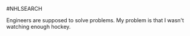 #NHLSEARCH

Engineers are supposed to solve problems. My problem is that I wasn't watching enough hockey.